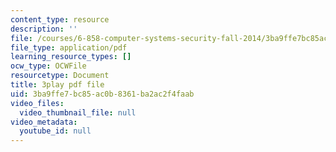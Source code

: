 ```yaml
---
content_type: resource
description: ''
file: /courses/6-858-computer-systems-security-fall-2014/3ba9ffe7bc85ac0b8361ba2ac2f4faab_I0Psvvky-44.pdf
file_type: application/pdf
learning_resource_types: []
ocw_type: OCWFile
resourcetype: Document
title: 3play pdf file
uid: 3ba9ffe7-bc85-ac0b-8361-ba2ac2f4faab
video_files:
  video_thumbnail_file: null
video_metadata:
  youtube_id: null
---
```

